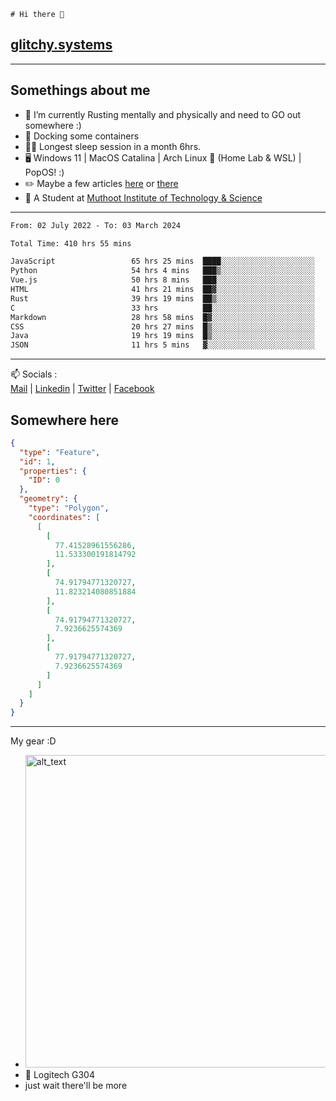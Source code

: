 ```
# Hi there 👋
```
## [glitchy.systems](https://glitchy.systems)
---

## Somethings about me



- 🌱 I’m currently Rusting mentally and physically and need to GO out somewhere :)
- 🐋 Docking some containers
- 😶‍🌫️ Longest sleep session in a month 6hrs.
- 🖥️ Windows 11 | MacOS Catalina | Arch Linux 🦩 (Home Lab & WSL) | PopOS! :)
- ✏️ Maybe a few articles [here](https://medium.com/@advaithnarayanan8) or [there](https://medium.com/@advaithnarayanan8)
- 📑 A Student at [Muthoot Institute of Technology & Science](https://mgmits.ac.in/)



---

<!--START_SECTION:waka-->

```txt
From: 02 July 2022 - To: 03 March 2024

Total Time: 410 hrs 55 mins

JavaScript                 65 hrs 25 mins  ████░░░░░░░░░░░░░░░░░░░░░   15.92 %
Python                     54 hrs 4 mins   ███▒░░░░░░░░░░░░░░░░░░░░░   13.16 %
Vue.js                     50 hrs 8 mins   ███░░░░░░░░░░░░░░░░░░░░░░   12.20 %
HTML                       41 hrs 21 mins  ██▓░░░░░░░░░░░░░░░░░░░░░░   10.06 %
Rust                       39 hrs 19 mins  ██▒░░░░░░░░░░░░░░░░░░░░░░   09.57 %
C                          33 hrs          ██░░░░░░░░░░░░░░░░░░░░░░░   08.03 %
Markdown                   28 hrs 58 mins  █▓░░░░░░░░░░░░░░░░░░░░░░░   07.05 %
CSS                        20 hrs 27 mins  █▒░░░░░░░░░░░░░░░░░░░░░░░   04.98 %
Java                       19 hrs 19 mins  █▒░░░░░░░░░░░░░░░░░░░░░░░   04.70 %
JSON                       11 hrs 5 mins   ▓░░░░░░░░░░░░░░░░░░░░░░░░   02.70 %
```

<!--END_SECTION:waka-->

---

📫 Socials :<br>
[Mail](mailto:advaithnarayanan8@gmail.com) | [Linkedin](https://www.linkedin.com/in/advaith-narayanan-a72152214/) | [Twitter](https://twitter.com/advaithnarayan) | [Facebook](https://screenmessage.com/qinq)

## Somewhere here

```geojson
{
  "type": "Feature",
  "id": 1,
  "properties": {
    "ID": 0
  },
  "geometry": {
    "type": "Polygon",
    "coordinates": [
      [
        [
          77.41528961556286,
          11.533300191814792
        ],
        [
          74.91794771320727,
          11.823214080851884
        ],
        [
          74.91794771320727,
          7.9236625574369
        ],
        [
          77.91794771320727,
          7.9236625574369
        ]
      ]
    ]
  }
}
```


--- 
My gear :D

- [<img alt="alt_text" width="500px" src="https://valid.x86.fr/cache/banner/xv24bv-6.png" />](https://valid.x86.fr/xv24bv)
- 🐁 Logitech G304
- just wait there'll be more

